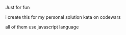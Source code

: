 Just for fun

i create this for my personal solution kata on codewars

all of them use javascript language